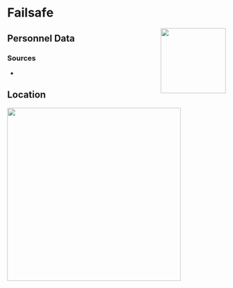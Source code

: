 # Failsafe
<img align="right" src="/images/vendors/fail_safe.png" width="150">

## Personnel Data


### Sources
*

## Location


<img src="/images/maps/fail_safe_location.jpg" width="400">
